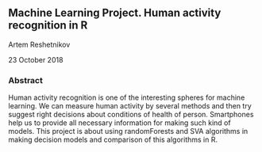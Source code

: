 ## Machine Learning Project. Human activity recognition in R

Artem Reshetnikov

23 October 2018

### Abstract 

Human activity recognition is one of the interesting spheres for machine learning. We can measure human
activity by several methods and then try suggest right decisions about conditions of health of person.
Smartphones help us to provide all necessary information for making such kind of models. This project is
about using randomForests and SVA algorithms in making decision models and comparison of this algorithms in R.
